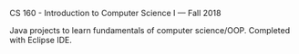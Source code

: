 CS 160 - Introduction to Computer Science I — Fall 2018

Java projects to learn fundamentals of computer science/OOP. 
Completed with Eclipse IDE.